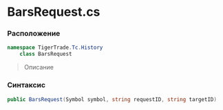 
# BarsRequest.cs
### Расположение
```csharp
namespace TigerTrade.Tc.History  
    class BarsRequest
```

> Описание

### Синтаксис
```csharp
public BarsRequest(Symbol symbol, string requestID, string targetID)
```

